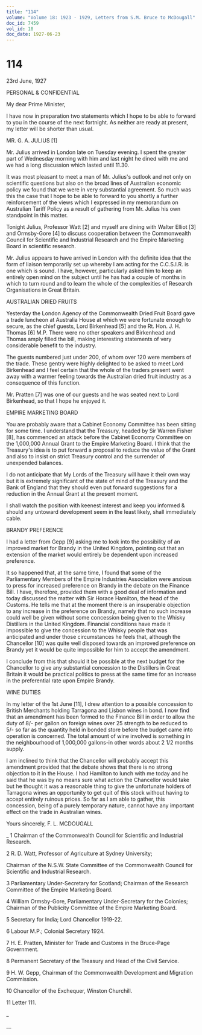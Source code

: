 ```yaml
---
title: "114"
volume: "Volume 18: 1923 - 1929, Letters from S.M. Bruce to McDougall"
doc_id: 7459
vol_id: 18
doc_date: 1927-06-23
---
```


# 114

23rd June, 1927

PERSONAL &amp; CONFIDENTIAL

My dear Prime Minister,

I have now in preparation two statements which I hope to be able to forward to you in the course of the next fortnight. As neither are ready at present, my letter will be shorter than usual.

MR. G. A. JULIUS [1]

Mr. Julius arrived in London late on Tuesday evening. I spent the greater part of Wednesday morning with him and last night he dined with me and we had a long discussion which lasted until 11.30.

It was most pleasant to meet a man of Mr. Julius's outlook and not only on scientific questions but also on the broad lines of Australian economic policy we found that we were in very substantial agreement. So much was this the case that I hope to be able to forward to you shortly a further reinforcement of the views which I expressed in my memorandum on Australian Tariff Policy as a result of gathering from Mr. Julius his own standpoint in this matter.

Tonight Julius, Professor Watt [2] and myself are dining with Walter Elliot [3] and Ormsby-Gore [4] to discuss cooperation between the Commonwealth Council for Scientific and Industrial Research and the Empire Marketing Board in scientific research.

Mr. Julius appears to have arrived in London with the definite idea that the form of liaison temporarily set up whereby I am acting for the C.C.S.I.R. is one which is sound. I have, however, particularly asked him to keep an entirely open mind on the subject until he has had a couple of months in which to turn round and to learn the whole of the complexities of Research Organisations in Great Britain.

AUSTRALIAN DRIED FRUITS

Yesterday the London Agency of the Commonwealth Dried Fruit Board gave a trade luncheon at Australia House at which we were fortunate enough to secure, as the chief guests, Lord Birkenhead [5] and the Rt. Hon. J. H. Thomas [6] M.P. There were no other speakers and Birkenhead and Thomas amply filled the bill, making interesting statements of very considerable benefit to the industry.

The guests numbered just under 200, of whom over 120 were members of the trade. These gentry were highly delighted to be asked to meet Lord Birkenhead and I feel certain that the whole of the traders present went away with a warmer feeling towards the Australian dried fruit industry as a consequence of this function.

Mr. Pratten [7] was one of our guests and he was seated next to Lord Birkenhead, so that I hope he enjoyed it.

EMPIRE MARKETING BOARD

You are probably aware that a Cabinet Economy Committee has been sitting for some time. I understand that the Treasury, headed by Sir Warren Fisher [8], has commenced an attack before the Cabinet Economy Committee on the 1,000,000 Annual Grant to the Empire Marketing Board. I think that the Treasury's idea is to put forward a proposal to reduce the value of the Grant and also to insist on strict Treasury control and the surrender of unexpended balances.

I do not anticipate that My Lords of the Treasury will have it their own way but it is extremely significant of the state of mind of the Treasury and the Bank of England that they should even put forward suggestions for a reduction in the Annual Grant at the present moment.

I shall watch the position with keenest interest and keep you informed &amp; should any untoward development seem in the least likely, shall immediately cable.

BRANDY PREFERENCE

I had a letter from Gepp [9] asking me to look into the possibility of an improved market for Brandy in the United Kingdom, pointing out that an extension of the market would entirely be dependent upon increased preference.

It so happened that, at the same time, I found that some of the Parliamentary Members of the Empire Industries Association were anxious to press for increased preference on Brandy in the debate on the Finance Bill. I have, therefore, provided them with a good deal of information and today discussed the matter with Sir Horace Hamilton, the head of the Customs. He tells me that at the moment there is an insuperable objection to any increase in the preference on Brandy, namely that no such increase could well be given without some concession being given to the Whisky Distillers in the United Kingdom. Financial conditions have made it impossible to give the concession to the Whisky people that was anticipated and under those circumstances he feels that, although the Chancellor [10] was quite well disposed towards an improved preference on Brandy yet it would be quite impossible for him to accept the amendment.

I conclude from this that should it be possible at the next budget for the Chancellor to give any substantial concession to the Distillers in Great Britain it would be practical politics to press at the same time for an increase in the preferential rate upon Empire Brandy.

WINE DUTIES

In my letter of the 1st June [11], I drew attention to a possible concession to British Merchants holding Tarragona and Lisbon wines in bond. I now find that an amendment has been formed to the Finance Bill in order to allow the duty of 8/- per gallon on foreign wines over 25 strength to be reduced to 5/- so far as the quantity held in bonded store before the budget came into operation is concerned. The total amount of wine involved is something in the neighbourhood of 1,000,000 gallons-in other words about 2 1/2 months supply.

I am inclined to think that the Chancellor will probably accept this amendment provided that the debate shows that there is no strong objection to it in the House. I had Hamilton to lunch with me today and he said that he was by no means sure what action the Chancellor would take but he thought it was a reasonable thing to give the unfortunate holders of Tarragona wines an opportunity to get quit of this stock without having to accept entirely ruinous prices. So far as I am able to gather, this concession, being of a purely temporary nature, cannot have any important effect on the trade in Australian wines.

Yours sincerely, F. L. MCDOUGALL 

_ 1 Chairman of the Commonwealth Council for Scientific and Industrial Research.

2 R. D. Watt, Professor of Agriculture at Sydney University;

Chairman of the N.S.W. State Committee of the Commonwealth Council for Scientific and Industrial Research.

3 Parliamentary Under-Secretary for Scotland; Chairman of the Research Committee of the Empire Marketing Board.

4 William Ormsby-Gore, Parliamentary Under-Secretary for the Colonies; Chairman of the Publicity Committee of the Empire Marketing Board.

5 Secretary for India; Lord Chancellor 1919-22.

6 Labour M.P.; Colonial Secretary 1924.

7 H. E. Pratten, Minister for Trade and Customs in the Bruce-Page Government.

8 Permanent Secretary of the Treasury and Head of the Civil Service.

9 H. W. Gepp, Chairman of the Commonwealth Development and Migration Commission.

10 Chancellor of the Exchequer, Winston Churchill.

11 Letter 111.

_

__
